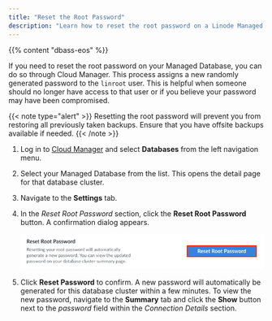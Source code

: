 ```yaml
---
title: "Reset the Root Password"
description: "Learn how to reset the root password on a Linode Managed Database."
---
```


{{% content "dbass-eos" %}}

If you need to reset the root password on your Managed Database, you can do so through Cloud Manager. This process assigns a new randomly generated password to the `linroot` user. This is helpful when someone should no longer have access to that user or if you believe your password may have been compromised.

{{< note type="alert" >}}
Resetting the root password will prevent you from restoring all previously taken backups. Ensure that you have offsite backups available if needed.
{{< /note >}}

1. Log in to [Cloud Manager](https://cloud.linode.com/) and select **Databases** from the left navigation menu.

1. Select your Managed Database from the list. This opens the detail page for that database cluster.

1. Navigate to the **Settings** tab.

1. In the *Reset Root Password* section, click the **Reset Root Password** button. A confirmation dialog appears.

    ![Screenshot of the Reset Root Password section](database-reset-root.png)

1. Click **Reset Password** to confirm. A new password will automatically be generated for this database cluster within a few minutes. To view the new password, navigate to the **Summary** tab and click the **Show** button next to the *password* field within the *Connection Details* section.
